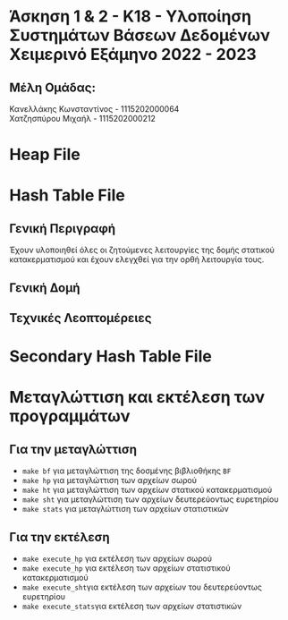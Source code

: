 # Άσκηση 1 & 2 - Κ18 - Υλοποίηση Συστημάτων Βάσεων Δεδομένων Χειμερινό Εξάμηνο 2022 - 2023
##  Μέλη Ομάδας:
Κανελλάκης Κωνσταντίνος - 1115202000064 <br />
Χατζησπύρου Μιχαήλ - 1115202000212
# Heap File
# Hash Table File 
## Γενική Περιγραφή
Έχουν υλοποιηθεί όλες οι ζητούμενες λειτουργίες της δομής στατικού κατακερματισμού και έχουν ελεγχθεί για την ορθή λειτουργία τους. 
## Γενική Δομή 
## Τεχνικές Λεοπτομέρειες
# Secondary Hash Table File
# Μεταγλώττιση και εκτέλεση των προγραμμάτων
## Για την μεταγλώττιση
- `make bf` για μεταγλώττιση της δοσμένης βιβλιοθήκης `BF`
- `make hp` για μεταγλώττιση των αρχείων σωρού
- `make ht` για μεταγλώττιση των αρχείων στατικού κατακερματισμού
- `make sht` για μεταγλώττιση των αρχείων δευτερεύοντως ευρετηρίου
- `make stats` για μεταγλώττιση των αρχείων στατιστικών
## Για την εκτέλεση 
- `make execute_hp` για εκτέλεση των αρχείων σωρού
- `make execute_hp` για εκτέλεση των αρχείων στατιστικού κατακερματισμού
- `make execute_sht`για εκτέλεση των αρχείων του δευτερεύοντως ευρετηρίου
- `make execute_stats`για εκτέλεση των αρχείων στατιστικών
